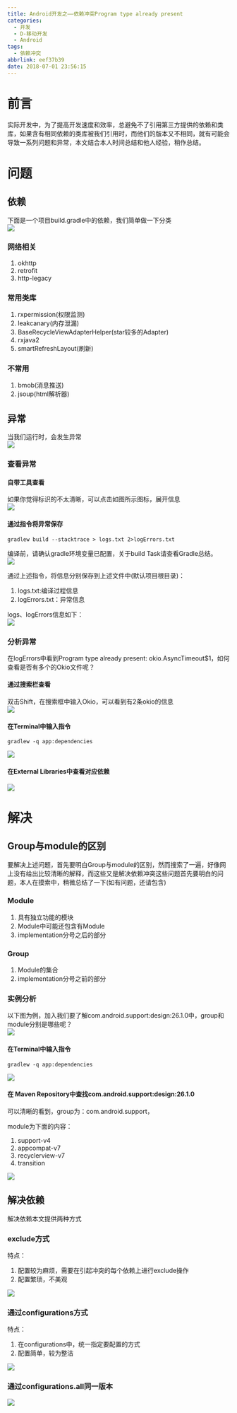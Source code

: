 ```yaml
---
title: Android开发之——依赖冲突Program type already present
categories:
  - 开发
  - D-移动开发
  - Android
tags:
  - 依赖冲突
abbrlink: eef37b39
date: 2018-07-01 23:56:15
---
```

# 前言
实际开发中，为了提高开发速度和效率，总避免不了引用第三方提供的依赖和类库，如果含有相同依赖的类库被我们引用时，而他们的版本又不相同，就有可能会导致一系列问题和异常，本文结合本人时间总结和他人经验，稍作总结。

<!--more-->

# 问题
## 依赖
下面是一个项目build.gradle中的依赖，我们简单做一下分类   
![][1] 
### 网络相关
1. okhttp
2. retrofit
3. http-legacy
### 常用类库
1. rxpermission(权限监测)
2. leakcanary(内存泄漏)
3. BaseRecycleViewAdapterHelper(star较多的Adapter)
4. rxjava2
5. smartRefreshLayout(刷新)

### 不常用
1. bmob(消息推送)
2. jsoup(html解析器)   


## 异常
当我们运行时，会发生异常  
![][2]  
### 查看异常
#### 自带工具查看
如果你觉得标识的不太清晰，可以点击如图所示图标，展开信息  
![][3]  

#### 通过指令将异常保存 

	gradlew build --stacktrace > logs.txt 2>logErrors.txt

编译前，请确认gradle环境变量已配置，关于build Task请查看Gradle总结。  
![][4]

  
通过上述指令，将信息分别保存到上述文件中(默认项目根目录)：   
 
1. logs.txt:编译过程信息
2. logErrors.txt：异常信息

logs、logErrors信息如下：   
![][5]  

### 分析异常 
 在logErrors中看到Program type already present: okio.AsyncTimeout$1，如何查看是否有多个的Okio文件呢？  

#### 通过搜索栏查看 
双击Shift，在搜索框中输入Okio，可以看到有2条okio的信息    
![][6] 
#### 在Terminal中输入指令  
	gradlew -q app:dependencies

![][7]  
#### 在External Libraries中查看对应依赖
![][8] 

# 解决 
## Group与module的区别
要解决上述问题，首先要明白Group与module的区别，然而搜索了一遍，好像网上没有给出比较清晰的解释，而这些又是解决依赖冲突这些问题首先要明白的问题，本人在摸索中，稍微总结了一下(如有问题，还请包含)   


### Module 
1. 具有独立功能的模块
2. Module中可能还包含有Module
3. implementation分号之后的部分

### Group
1. Module的集合
2. implementation分号之前的部分

### 实例分析
以下图为例，加入我们要了解com.android.support:design:26.1.0中，group和module分别是哪些呢？     
![][9]
#### 在Terminal中输入指令  
	gradlew -q app:dependencies

![][10]
#### 在 Maven Repository中查找com.android.support:design:26.1.0
可以清晰的看到，group为：com.android.support，   

module为下面的内容：  

1. support-v4
2. appcompat-v7
3. recyclerview-v7
4. transition

![][11]

## 解决依赖 
解决依赖本文提供两种方式 
### exclude方式
特点：      

1. 配置较为麻烦，需要在引起冲突的每个依赖上进行exclude操作 
2. 配置繁琐，不美观  


![][12]  
### 通过configurations方式
特点：   

1. 在configurations中，统一指定要配置的方式
2. 配置简单，较为整洁  

![][13]  
### 通过configurations.all同一版本
![][14]  



[1]: https://raw.githubusercontent.com/PGzxc/CDN/master/blog-image/depend-gradle.png
[2]: https://raw.githubusercontent.com/PGzxc/CDN/master/blog-image/depend-exception.png
[3]: https://raw.githubusercontent.com/PGzxc/CDN/master/blog-image/depend-exception-open.gif
[4]: https://raw.githubusercontent.com/PGzxc/CDN/master/blog-image/depend-gradle-version.png
[5]: https://raw.githubusercontent.com/PGzxc/CDN/master/blog-image/depend-logErrors.png
[6]: https://raw.githubusercontent.com/PGzxc/CDN/master/blog-image/depend-okio.png
[7]: https://raw.githubusercontent.com/PGzxc/CDN/master/blog-image/depend-tree.png
[8]: https://raw.githubusercontent.com/PGzxc/CDN/master/blog-image/depend-external-library.png
[9]: https://raw.githubusercontent.com/PGzxc/CDN/master/blog-image/depend-gradle-design.png
[10]: https://raw.githubusercontent.com/PGzxc/CDN/master/blog-image/depend-design-26.1.0.png
[11]: https://raw.githubusercontent.com/PGzxc/CDN/master/blog-image/depend-design-26.1.0-maven.png
[12]: https://raw.githubusercontent.com/PGzxc/CDN/master/blog-image/depend-exclude.png
[13]: https://raw.githubusercontent.com/PGzxc/CDN/master/blog-image/depend-configuration.png
[14]: https://raw.githubusercontent.com/PGzxc/CDN/master/blog-image/depend-configuration-all.png